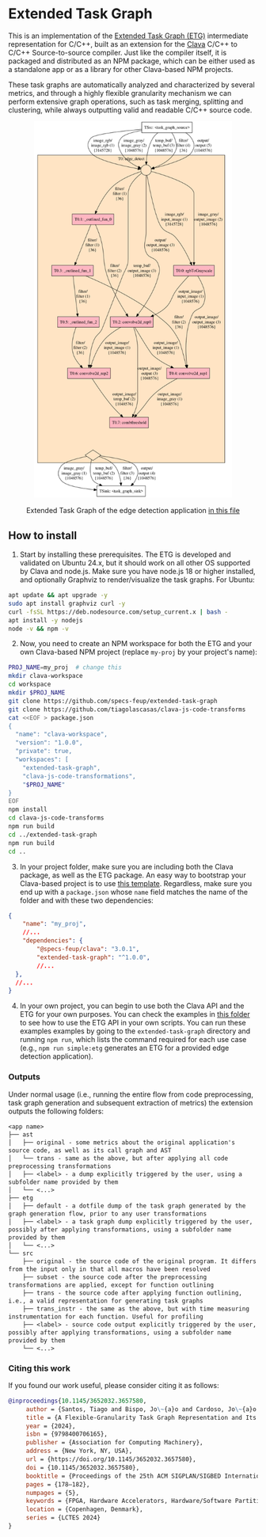 # Extended Task Graph

This is an implementation of the [Extended Task Graph (ETG)](https://dl.acm.org/doi/abs/10.1145/3652032.3657580) intermediate representation for C/C++, built as an extension for the [Clava](https://github.com/specs-feup/clava) C/C++ to C/C++ Source-to-source compiler. Just like the compiler itself, it is packaged and distributed as an NPM package, which can be either used as a standalone app or as a library for other Clava-based NPM projects.

 These task graphs are automatically analyzed and characterized by several metrics, and through a highly flexible granularity mechanism we can perform extensive graph operations, such as task merging, splitting and clustering, while always outputting valid and readable C/C++ source code.

<div align="center">
<img src="edgedetect.png" width="400"  >
<p>Extended Task Graph of the edge detection application
<a href="https://github.com/specs-feup/extended-task-graph/blob/main/inputs/edgedetect/edge_detect.cpp">in this file</a>
</p>
</div>

## How to install

1. Start by installing these prerequisites. The ETG is developed and validated on Ubuntu 24.x, but it should work on all other OS supported by Clava and node.js. Make sure you have node.js 18 or higher installed, and optionally Graphviz to render/visualize the task graphs. For Ubuntu:

```bash
apt update && apt upgrade -y
sudo apt install graphviz curl -y
curl -fsSL https://deb.nodesource.com/setup_current.x | bash -
apt install -y nodejs
node -v && npm -v
```

2. Now, you need to create an NPM workspace for both the ETG and your own Clava-based NPM project (replace `my-proj` by your project's name):

```bash
PROJ_NAME=my_proj  # change this
mkdir clava-workspace
cd workspace
mkdir $PROJ_NAME
git clone https://github.com/specs-feup/extended-task-graph
git clone https://github.com/tiagolascasas/clava-js-code-transforms
cat <<EOF > package.json
{
  "name": "clava-workspace",
  "version": "1.0.0",
  "private": true,
  "workspaces": [
    "extended-task-graph",
    "clava-js-code-transformations",
    "$PROJ_NAME"
}
EOF
npm install
cd clava-js-code-transforms
npm run build
cd ../extended-task-graph
npm run build
cd ..
```

3. In your project folder, make sure you are including both the Clava package, as well as the ETG package. An easy way to bootstrap your Clava-based project is to use [this template](https://github.com/specs-feup/clava-project-template). Regardless, make sure you end up with a `package.json` whose `name` field matches the name of the folder and with these two dependencies:

```json
{
    "name": "my_proj",
    //...
    "dependencies": {
        "@specs-feup/clava": "3.0.1",
        "extended-task-graph": "^1.0.0",
        //...
  },
  //...
}
```

4. In your own project, you can begin to use both the Clava API and the ETG for your own purposes. You can check the examples in [this folder](https://github.com/specs-feup/extended-task-graph/tree/main/test/simple-use-cases) to see how to use the ETG API in your own scripts. You can run these examples examples by going to the `extended-task-graph` directory and running `npm run`, which lists the command required for each use case (e.g., `npm run simple:etg` generates an ETG for a provided edge detection application).

### Outputs

Under normal usage (i.e., running the entire flow from code preprocessing, task graph generation and subsequent extraction of metrics) the extension outputs the following folders:

```
<app name>
├── ast
│   ├── original - some metrics about the original application's source code, as well as its call graph and AST
│   └── trans - same as the above, but after applying all code preprocessing transformations
│   ├── <label> - a dump explicitly triggered by the user, using a subfolder name provided by them
│   └── <...>
├── etg 
│   ├── default - a dotfile dump of the task graph generated by the graph generation flow, prior to any user transformations
│   ├── <label> - a task graph dump explicitly triggered by the user, possibly after applying transformations, using a subfolder name provided by them
│   └── <...>
└── src
    ├── original - the source code of the original program. It differs from the input only in that all macros have been resolved
    ├── subset - the source code after the preprocessing transformations are applied, except for function outlining
    ├── trans - the source code after applying function outlining, i.e., a valid representation for generating task graphs
    ├── trans_instr - the same as the above, but with time measuring instrumentation for each function. Useful for profiling
    ├── <label> - source code output explicitly triggered by the user, possibly after applying transformations, using a subfolder name provided by them
    └── <...>
```

### Citing this work

If you found our work useful, please consider citing it as follows:

```bibtex
@inproceedings{10.1145/3652032.3657580,
     author = {Santos, Tiago and Bispo, Jo\~{a}o and Cardoso, Jo\~{a}o M. P.},
     title = {A Flexible-Granularity Task Graph Representation and Its Generation from C Applications (WIP)},
     year = {2024},
     isbn = {9798400706165},
     publisher = {Association for Computing Machinery},
     address = {New York, NY, USA},
     url = {https://doi.org/10.1145/3652032.3657580},
     doi = {10.1145/3652032.3657580},
     booktitle = {Proceedings of the 25th ACM SIGPLAN/SIGBED International Conference on Languages, Compilers, and Tools for Embedded Systems},
     pages = {178–182},
     numpages = {5},
     keywords = {FPGA, Hardware Accelerators, Hardware/Software Partitioning, Source-to-Source Compiler, Task Graph},
     location = {Copenhagen, Denmark},
     series = {LCTES 2024}
}
```
